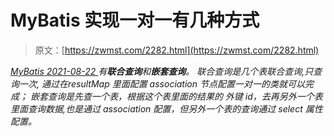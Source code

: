 <!--yml
category: 未分类
date: 0001-01-01 00:00:00
-->

# MyBatis 实现一对一有几种方式

> 原文：[https://zwmst.com/2282.html](https://zwmst.com/2282.html)

   [ *MyBatis* ](https://zwmst.com/mybatis)*[ <time datetime="2021-08-22T11:37:08+08:00"> 2021-08-22 </time> ](https://zwmst.com/2282.html)  有**联合查询**和**嵌套查询**。
联合查询是几个表联合查询,只查询一次, 通过在resultMap 里面配置 association 节点配置一对一的类就可以完成；
嵌套查询是先查一个表，根据这个表里面的结果的 外键 id，去再另外一个表里面查询数据,也是通过 association 配置，但另外一个表的查询通过 select 属性配置。*
